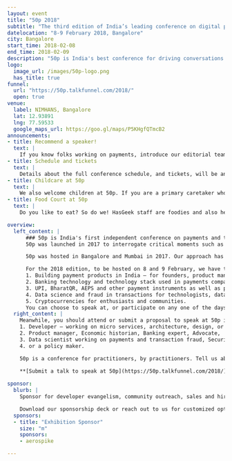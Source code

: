 ```yaml
---
layout: event
title: "50p 2018"
subtitle: "The third edition of India’s leading conference on digital payments"
datelocation: "8-9 February 2018, Bangalore"
city: Bangalore
start_time: 2018-02-08
end_time: 2018-02-09
description: "50p is India's best conference for driving conversations and discussions on the payments ecosystem in India, hosted by HasGeek. 50p was first launched in early 2017 as a way to promote discussions and debate on the emerging payment methods. It is no longer the banks and credit card companies controlling the flow of money, but the new entrants advocating electronic payment methods for the new 'digital' India."
logo:
  image_url: /images/50p-logo.png
  has_title: true
funnel:
  url: "https://50p.talkfunnel.com/2018/"
  open: true
venue:
  label: NIMHANS, Bangalore
  lat: 12.93891
  lng: 77.59533
  google_maps_url: https://goo.gl/maps/P5KHgfQTmcB2
announcements:
- title: Recommend a speaker!
  text: |
    If you know folks working on payments, introduce our editorial team, and we will work with them for speaking at the conference. To recommend a speaker, [click here](mailto:50p.editorial@hasgeek.com).
- title: Schedule and tickets
  text: |
    Details about the full conference schedule, and tickets, will be announced soon.
- title: Childcare at 50p
  text: |
    We also welcome children at 50p. If you are a primary caretaker who wants to attend the conference, and needs support with childcare, we have it all arranged. [Learn more](https://medium.com/hasgeek/we-have-childcare-facilities-droidconin-and-all-hasgeek-conferences-going-forward-70d520762a11).
- title: Food Court at 50p
  text: |
    Do you like to eat? So do we! HasGeek staff are foodies and also health conscious. Learn more about the food court at our conferences. [Learn More](https://medium.com/@jyothsna/unravel-the-mystery-of-the-food-court-91ca62f3333f).

overview:
  left_content: |
      ### 50p is India's first independent conference on payments and the payment ecosystem.
      50p was launched in 2017 to interrogate critical moments such as demonetization, to question the binary of cash versus digital payments, and to create greater awareness in the ecosystem about [policies]((https://youtu.be/itqLNmQ_0lI)), [regulations](https://youtu.be/ZeolwOp9sk8) and the importance of [openness](https://youtu.be/KRxPwZjO-z8).

      50p was hosted in Bangalore and Mumbai in 2017. Our approach has been interdisciplinary where every participant has been exposed to policy, technology and customer acquisition issues underlying payments.

      For the 2018 edition, to be hosted on 8 and 9 February, we have taken a different approach. Specific tracks will be targeted to specific profiles in the payments ecosystem:
      1. Building payment products in India – for founders, product managers and those involved in customer acquisition and retention.
      2. Banking technology and technology stack used in payments companies – aimed at developers, architects, CTOs and technology teams.
      3. UPI, BharatQR, AEPS and other payment instruments as well as policies such as DBT (Direct Beneficiary Transfers) for those working on interoperability.
      4. Data science and fraud in transactions for technologists, data scientists, ML practitioners and analysts.
      5. Cryptocurrencies for enthusiasts and communities.
      You can choose to speak at, or participate on any one of the days of the conference.
  right_content: |
    Meanwhile, you should attend or submit a proposal to speak at 50p if you are:
    1. Developer – working on micro services, architecture, design, or any technology stack in payments,
    2. Product manager, Economic historian, Banking expert, Advocate,
    3. Data scientist working on payments and transaction fraud, Security expert,
    4. or a policy maker.

    50p is a conference for practitioners, by practitioners. Tell us about your journey with technology in payments,successes and failures in reaching out to new markets, innovative payment hacks for India, and new developments. We are all eyes and ears.

    **[Submit a talk to speak at 50p](https://50p.talkfunnel.com/2018/).**
   
sponsor:
  blurb: |
    Sponsor for developer evangelism, community outreach, sales and hiring.

    Download our sponsorship deck or reach out to us for customized options at [info@hasgeek.com](mailto:info@hasgeek.com)
  sponsors:
  - title: "Exhibition Sponsor"
    size: "m"
    sponsors:
    - aerospike 

---
```

